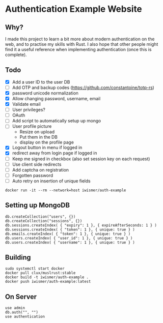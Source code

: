 # Authentication Example Website

## Why?

I made this project to learn a bit more about modern authentication on the web, and to practise my skills with Rust.
I also hope that other people might find it a useful reference when implementing authentication (once this is complete).

## Todo

- [x] Add a user ID to the user DB
- [ ] Add OTP and backup codes (https://github.com/constantoine/totp-rs)
- [x] password unicode normalization
- [x] Allow changing password, username, email
- [x] Validate email
- [ ] User privileges?
- [ ] OAuth
- [ ] Add script to automatically setup up mongo
- [ ] User profile picture
  - Resize on upload
  - Put them in the DB
  - display on the profile page
- [x] Logout button in menu if logged in
- [x] redirect away from login page if logged in
- [ ] Keep me signed in checkbox (also set session key on each request)
- [ ] Use client side redirects
- [ ] Add captcha on registration
- [ ] Forgotten password
- [ ] Auto retry on insertion of unique fields

`docker run -it --rm --network=host iwismer/auth-example`

## Setting up MongoDB

```
db.createCollection("users", {})
db.createCollection("sessions", {})
db.sessions.createIndex( { "expiry": 1 }, { expireAfterSeconds: 1 } )
db.sessions.createIndex( { "token": 1 }, { unique: true } )
db.emails.createIndex( { "token": 1 }, { unique: true } )
db.users.createIndex( { "user_id": 1 }, { unique: true } )
db.users.createIndex( { "username": 1 }, { unique: true } )
```

## Building

```
sudo systemctl start docker
docker pull clux/muslrust:stable
docker build -t iwismer/auth-example .
docker push iwismer/auth-example:latest
```

## On Server

```
use admin
db.auth("", "")
use authentication
```
